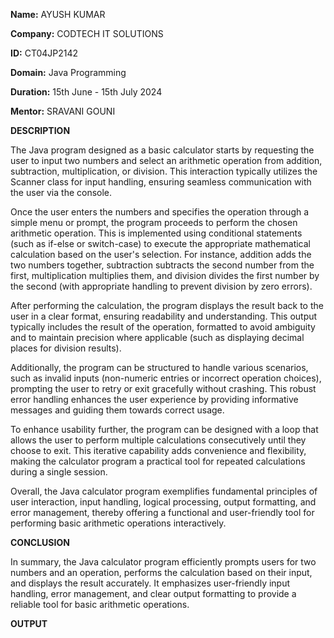 **Name:** AYUSH KUMAR

**Company:** CODTECH IT SOLUTIONS

**ID:** CT04JP2142

**Domain:** Java Programming

**Duration:** 15th June - 15th July 2024

**Mentor:** SRAVANI GOUNI


**DESCRIPTION**

The Java program designed as a basic calculator starts by requesting the user to input two numbers and select an arithmetic operation from addition, subtraction, multiplication, or division. This interaction typically utilizes the Scanner class for input handling, ensuring seamless communication with the user via the console.

Once the user enters the numbers and specifies the operation through a simple menu or prompt, the program proceeds to perform the chosen arithmetic operation. This is implemented using conditional statements (such as if-else or switch-case) to execute the appropriate mathematical calculation based on the user's selection. For instance, addition adds the two numbers together, subtraction subtracts the second number from the first, multiplication multiplies them, and division divides the first number by the second (with appropriate handling to prevent division by zero errors).

After performing the calculation, the program displays the result back to the user in a clear format, ensuring readability and understanding. This output typically includes the result of the operation, formatted to avoid ambiguity and to maintain precision where applicable (such as displaying decimal places for division results).

Additionally, the program can be structured to handle various scenarios, such as invalid inputs (non-numeric entries or incorrect operation choices), prompting the user to retry or exit gracefully without crashing. This robust error handling enhances the user experience by providing informative messages and guiding them towards correct usage.

To enhance usability further, the program can be designed with a loop that allows the user to perform multiple calculations consecutively until they choose to exit. This iterative capability adds convenience and flexibility, making the calculator program a practical tool for repeated calculations during a single session.

Overall, the Java calculator program exemplifies fundamental principles of user interaction, input handling, logical processing, output formatting, and error management, thereby offering a functional and user-friendly tool for performing basic arithmetic operations interactively.


**CONCLUSION**


In summary, the Java calculator program efficiently prompts users for two numbers and an operation, performs the calculation based on their input, and displays the result accurately. It emphasizes user-friendly input handling, error management, and clear output formatting to provide a reliable tool for basic arithmetic operations.


**OUTPUT**

